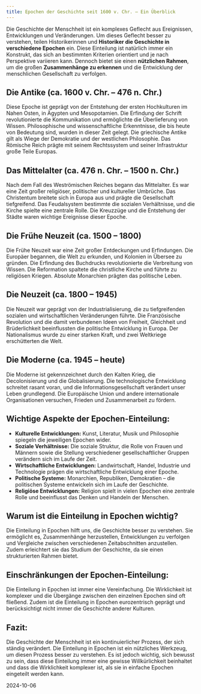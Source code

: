 ```yaml
---  
title: Epochen der Geschichte seit 1600 v. Chr. – Ein Überblick
---
```

Die Geschichte der Menschheit ist ein komplexes Geflecht aus Ereignissen, Entwicklungen und Veränderungen. Um dieses Geflecht besser zu verstehen, teilen Historikerinnen und **Historiker die Geschichte in verschiedene Epochen** ein. Diese Einteilung ist natürlich immer ein Konstrukt, das sich an bestimmten Kriterien orientiert und je nach Perspektive variieren kann. Dennoch bietet sie einen **nützlichen Rahmen**, um die großen **Zusammenhänge zu erkennen** und die Entwicklung der menschlichen Gesellschaft zu verfolgen.

## Die Antike (ca. 1600 v. Chr. – 476 n. Chr.)

Diese Epoche ist geprägt von der Entstehung der ersten Hochkulturen im Nahen Osten, in Ägypten und Mesopotamien. Die Erfindung der Schrift revolutionierte die Kommunikation und ermöglichte die Überlieferung von Wissen. Philosophische und wissenschaftliche Erkenntnisse, die bis heute von Bedeutung sind, wurden in dieser Zeit gelegt. Die griechische Antike gilt als Wiege der Demokratie und der westlichen Philosophie. Das Römische Reich prägte mit seinem Rechtssystem und seiner Infrastruktur große Teile Europas.

## Das Mittelalter (ca. 476 n. Chr. – 1500 n. Chr.)

Nach dem Fall des Weströmischen Reiches begann das Mittelalter. Es war eine Zeit großer religiöser, politischer und kultureller Umbrüche. Das Christentum breitete sich in Europa aus und prägte die Gesellschaft tiefgreifend. Das Feudalsystem bestimmte die sozialen Verhältnisse, und die Kirche spielte eine zentrale Rolle. Die Kreuzzüge und die Entstehung der Städte waren wichtige Ereignisse dieser Epoche.

## Die Frühe Neuzeit (ca. 1500 – 1800\)

Die Frühe Neuzeit war eine Zeit großer Entdeckungen und Erfindungen. Die Europäer begannen, die Welt zu erkunden, und Kolonien in Übersee zu gründen. Die Erfindung des Buchdrucks revolutionierte die Verbreitung von Wissen. Die Reformation spaltete die christliche Kirche und führte zu religiösen Kriegen. Absolute Monarchien prägten das politische Leben.

## Die Neuzeit (ca. 1800 – 1945\)

Die Neuzeit war geprägt von der Industrialisierung, die zu tiefgreifenden sozialen und wirtschaftlichen Veränderungen führte. Die Französische Revolution und die damit verbundenen Ideen von Freiheit, Gleichheit und Brüderlichkeit beeinflussten die politische Entwicklung in Europa. Der Nationalismus wurde zu einer starken Kraft, und zwei Weltkriege erschütterten die Welt.

## Die Moderne (ca. 1945 – heute)

Die Moderne ist gekennzeichnet durch den Kalten Krieg, die Decolonisierung und die Globalisierung. Die technologische Entwicklung schreitet rasant voran, und die Informationsgesellschaft verändert unser Leben grundlegend. Die Europäische Union und andere internationale Organisationen versuchen, Frieden und Zusammenarbeit zu fördern.

## Wichtige Aspekte der Epochen-Einteilung:

* **Kulturelle Entwicklungen:** Kunst, Literatur, Musik und Philosophie spiegeln die jeweiligen Epochen wider.  
* **Soziale Verhältnisse:** Die soziale Struktur, die Rolle von Frauen und Männern sowie die Stellung verschiedener gesellschaftlicher Gruppen verändern sich im Laufe der Zeit.  
* **Wirtschaftliche Entwicklungen:** Landwirtschaft, Handel, Industrie und Technologie prägen die wirtschaftliche Entwicklung einer Epoche.  
* **Politische Systeme:** Monarchien, Republiken, Demokratien – die politischen Systeme entwickeln sich im Laufe der Geschichte.  
* **Religiöse Entwicklungen:** Religion spielt in vielen Epochen eine zentrale Rolle und beeinflusst das Denken und Handeln der Menschen.

## Warum ist die Einteilung in Epochen wichtig?

Die Einteilung in Epochen hilft uns, die Geschichte besser zu verstehen. Sie ermöglicht es, Zusammenhänge herzustellen, Entwicklungen zu verfolgen und Vergleiche zwischen verschiedenen Zeitabschnitten anzustellen. Zudem erleichtert sie das Studium der Geschichte, da sie einen strukturierten Rahmen bietet.

## Einschränkungen der Epochen-Einteilung:

Die Einteilung in Epochen ist immer eine Vereinfachung. Die Wirklichkeit ist komplexer und die Übergänge zwischen den einzelnen Epochen sind oft fließend. Zudem ist die Einteilung in Epochen eurozentrisch geprägt und berücksichtigt nicht immer die Geschichte anderer Kulturen.

## Fazit:

Die Geschichte der Menschheit ist ein kontinuierlicher Prozess, der sich ständig verändert. Die Einteilung in Epochen ist ein nützliches Werkzeug, um diesen Prozess besser zu verstehen. Es ist jedoch wichtig, sich bewusst zu sein, dass diese Einteilung immer eine gewisse Willkürlichkeit beinhaltet und dass die Wirklichkeit komplexer ist, als sie in einfache Epochen eingeteilt werden kann.

2024-10-06